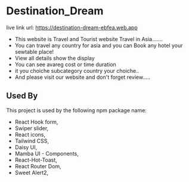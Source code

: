 # Destination_Dream

live link url: https://destination-dream-ebfea.web.app

- This website is Travel and Tourist website Travel in Asia.......
- You can travel any country for asia and you can Book any hotel your sewtable place!
- View all details show the display
- You can see avareg cost or time duration
- it you choiche subcategory country your choiche..
- And please visit our website and don't forget review.....

## Used By

This project is used by the following npm package name:

- React Hook form,
- Swiper slider,
- React icons,
- Tailwind CSS,
- Daisy UI,
- Mamba UI - Components,
- React-Hot-Toast,
- React Router Dom,
- Sweet Alert2,
